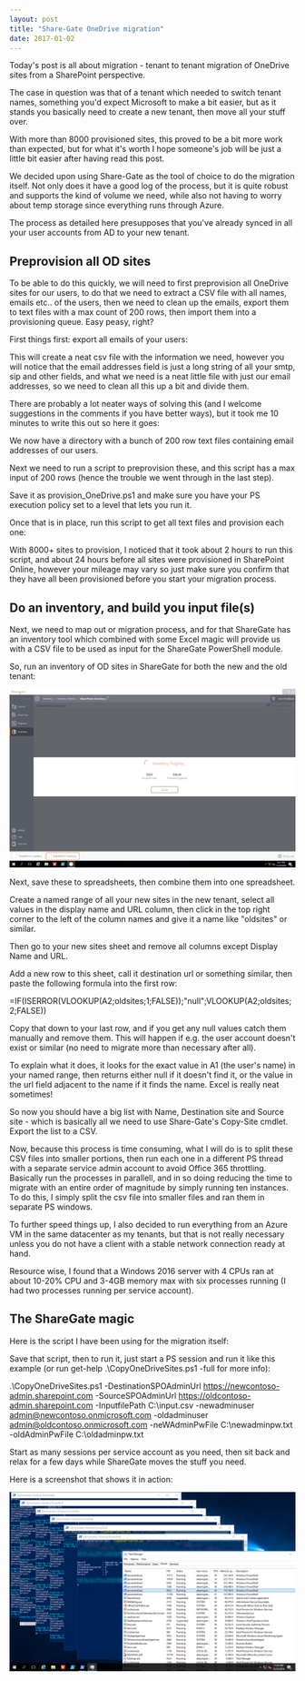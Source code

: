 ```yaml
---
layout: post
title: "Share-Gate OneDrive migration"
date: 2017-01-02
---
```


Today's post is all about migration - tenant to tenant migration of OneDrive sites from a SharePoint perspective.

The case in question was that of a tenant which needed to switch tenant names, something you'd expect Microsoft to make a bit easier, but as it stands you basically need to create a new tenant, then move all your stuff over.

With more than 8000 provisioned sites, this proved to be a bit more work than expected, but for what it's worth I hope someone's job will be just a little bit easier after having read this post.

We decided upon using Share-Gate as the tool of choice to do the migration itself. Not only does it have a good log of the process, but it is quite robust and supports the kind of volume we need, while also not having to worry about temp storage since everything runs through Azure.

The process as detailed here presupposes that you've already synced in all your user accounts from AD to your new tenant.

## Preprovision all OD sites

To be able to do this quickly, we will need to first preprovision all OneDrive sites for our users, to do that we need to extract a CSV file with all names, emails etc.. of the users, then we need to clean up the emails, export them to text files with a max count of 200 rows, then import them into a provisioning queue. Easy peasy, right?

First things first: export all emails of your users:

<script src="https://gist.github.com/kmosti/0d3ccf9f259eaa84706299902c113262.js"></script>

This will create a neat csv file with the information we need, however you will notice that the email addresses field is just a long string of all your smtp, sip and other fields, and what we need is a neat little file with just our email addresses, so we need to clean all this up a bit and divide them.

There are probably a lot neater ways of solving this (and I welcome suggestions in the comments if you have better ways), but it took me 10 minutes to write this out so here it goes:

<script src="https://gist.github.com/kmosti/51a7be7f82761aab323d1137ddaec060.js"></script>

We now have a directory with a bunch of 200 row text files containing email addresses of our users.

Next we need to run a script to preprovision these, and this script has a max input of 200 rows (hence the trouble we went through in the last step).

Save it as provision_OneDrive.ps1 and make sure you have your PS execution policy set to a level that lets you run it.

<script src="https://gist.github.com/kmosti/79fa5d525ba48303d3b86882d69d8018.js"></script>

Once that is in place, run this script to get all text files and provision each one:

<script src="https://gist.github.com/kmosti/726fdc097e6e163abeefbd057ae1521c.js"></script>

With 8000+ sites to provision, I noticed that it took about 2 hours to run this script, and about 24 hours before all sites were provisioned in SharePoint Online, however your mileage may vary so just make sure you confirm that they have all been provisioned before you start your migration process.


## Do an inventory, and build you input file(s)

Next, we need to map out or migration process, and for that ShareGate has an inventory tool which combined with some Excel magic will provide us with a CSV file to be used as input for the ShareGate PowerShell module.

So, run an inventory of OD sites in ShareGate for both the new and the old tenant:

<img src="/images/OD-migration/inventory.png" class="img-responsive" alt="running inventory">

Next, save these to spreadsheets, then combine them into one spreadsheet.

Create a named range of all your new sites in the new tenant, select all values in the display name and URL column, then click in the top right corner to the left of the column names and give it a name like "oldsites" or similar.

Then go to your new sites sheet and remove all columns except Display Name and URL.

Add a new row to this sheet, call it destination url or something similar, then paste the following formula into the first row:

=IF(ISERROR(VLOOKUP(A2;oldsites;1;FALSE));"null";VLOOKUP(A2;oldsites;2;FALSE))

Copy that down to your last row, and if you get any null values catch them manually and remove them. This will happen if e.g. the user account doesn't exist or similar (no need to migrate more than necessary after all).

To explain what it does, it looks for the exact value in A1 (the user's name) in your named range, then returns either null if it doesn't find it, or the value in the url field adjacent to the name if it finds the name. Excel is really neat sometimes!

So now you should have a big list with Name, Destination site and Source site - which is basically all we need to use Share-Gate's Copy-Site cmdlet. Export the list to a CSV.

Now, because this process is time consuming, what I will do is to split these CSV files into smaller portions, then run each one in a different PS thread with a separate service admin account to avoid Office 365 throttling. Basically run the processes in parallell, and in so doing reducing the time to migrate with an entire order of magnitude by simply running ten instances. To do this, I simply split the csv file into smaller files and ran them in separate PS windows.

To further speed things up, I also decided to run everything from an Azure VM in the same datacenter as my tenants, but that is not really necessary unless you do not have a client with a stable network connection ready at hand.

Resource wise, I found that a Windows 2016 server with 4 CPUs ran at about 10-20% CPU and 3-4GB memory max with six processes running (I had two processes running per service account).

## The ShareGate magic

Here is the script I have been using for the migration itself:

<script src="https://gist.github.com/kmosti/73230e26dd1c6feba038bf7dbffec7c5.js"></script>

Save that script, then to run it, just start a PS session and run it like this example (or run get-help .\CopyOneDriveSites.ps1 -full for more info):

.\CopyOneDriveSites.ps1 -DestinationSPOAdminUrl https://newcontoso-admin.sharepoint.com -SourceSPOAdminUrl https://oldcontoso-admin.sharepoint.com -InputfilePath C:\input.csv -newadminuser admin@newcontoso.onmicrosoft.com -oldadminuser admin@oldcontoso.onmicrosoft.com -neWAdminPwFile C:\newadminpw.txt -oldAdminPwFile C:\oldadminpw.txt

Start as many sessions per service account as you need, then sit back and relax for a few days while ShareGate moves the stuff you need.

Here is a screenshot that shows it in action:

<img src="/images/OD-migration/migrating.png" class="img-responsive" alt="running migration">
